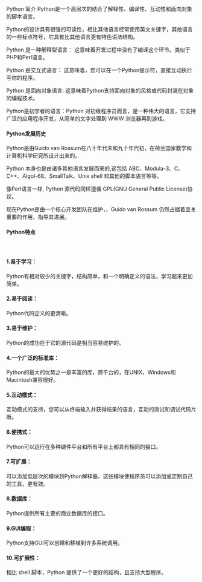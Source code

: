  Python 简介   Python是一个高层次的结合了解释性、编译性、互动性和面向对象的脚本语言。 

  Python的设计具有很强的可读性，相比其他语言经常使用英文关键字，其他语言的一些标点符号，它具有比其他语言更有特色语法结构。

 

 
Python 是一种解释型语言： 这意味着开发过程中没有了编译这个环节。类似于PHP和Perl语言。


 Python 是交互式语言： 这意味着，您可以在一个Python提示符，直接互动执行写你的程序。


 Python 是面向对象语言: 这意味着Python支持面向对象的风格或代码封装在对象的编程技术。


 Python是初学者的语言：Python 对初级程序员而言，是一种伟大的语言，它支持广泛的应用程序开发，从简单的文字处理到 WWW 浏览器再到游戏。


 




#### Python发展历史

 Python是由Guido van Rossum在八十年代末和九十年代初，在荷兰国家数学和计算机科学研究所设计出来的。

 Python 本身也是由诸多其他语言发展而来的,这包括 ABC、Modula-3、C、C++、Algol-68、SmallTalk、Unix shell 和其他的脚本语言等等。 


像Perl语言一样, Python 源代码同样遵循 GPL(GNU General Public License)协议。

 现在Python是由一个核心开发团队在维护，，Guido van Rossum 仍然占据着至关重要的作用，指导其进展。

 



#### Python特点

 　



#### 1.易于学习：

Python有相对较少的关键字，结构简单，和一个明确定义的语法，学习起来更加简单。
 

#### 2.易于阅读：

Python代码定义的更清晰。


 

#### 3.易于维护：

Python的成功在于它的源代码是相当容易维护的。


 

#### 4.一个广泛的标准库：

Python的最大的优势之一是丰富的库，跨平台的，在UNIX，Windows和Macintosh兼容很好。


 

#### 5.互动模式：

互动模式的支持，您可以从终端输入并获得结果的语言，互动的测试和调试代码片断。


 

#### 6.便携式：

Python可以运行在多种硬件平台和所有平台上都具有相同的接口。


 

#### 7.可扩展：

可以添加低层次的模块到Python解释器。这些模块使程序员可以添加或定制自己的工具，更有效。


 

#### 8.数据库：

Python提供所有主要的商业数据库的接口。


 

#### 9.GUI编程：

Python支持GUI可以创建和移植到许多系统调用。


 

#### 10.可扩展性：

相比 shell 脚本，Python 提供了一个更好的结构，且支持大型程序。


 


